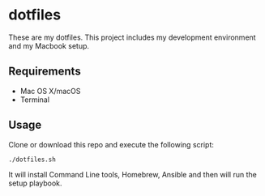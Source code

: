 # dotfiles

These are my dotfiles. This project includes my development environment and my
Macbook setup.

## Requirements

* Mac OS X/macOS
* Terminal

## Usage

Clone or download this repo and execute the following script:

    ./dotfiles.sh

It will install Command Line tools, Homebrew, Ansible and then will run the
setup playbook.
